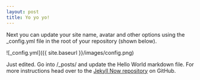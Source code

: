 ```yaml
---
layout: post
title: Yo yo yo!
---
```


Next you can update your site name, avatar and other options using the _config.yml file in the root of your repository (shown below).

![_config.yml]({{ site.baseurl }}/images/config.png)

Just edited. Go into /_posts/ and update the Hello World markdown file. For more instructions head over to the [Jekyll Now repository](https://github.com/barryclark/jekyll-now) on GitHub.